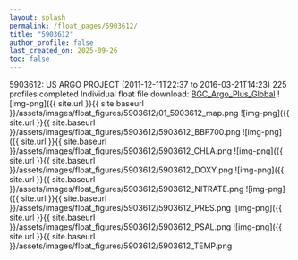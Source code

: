 ```yaml
---
layout: splash
permalink: /float_pages/5903612/
title: "5903612"
author_profile: false
last_created_on: 2025-09-26
toc: false
---
```

 
5903612: US ARGO PROJECT (2011-12-11T22:37 to 2016-03-21T14:23)
225 profiles completed
Individual float file download: [BGC_Argo_Plus_Global](https://ftp.soest.hawaii.edu/bgc_argo_plus/Individual_Floats/outliers_removed/5903612_Sprof_processed.nc)
![img-png]({{ site.url }}{{ site.baseurl }}/assets/images/float_figures/5903612/01_5903612_map.png
![img-png]({{ site.url }}{{ site.baseurl }}/assets/images/float_figures/5903612/5903612_BBP700.png
![img-png]({{ site.url }}{{ site.baseurl }}/assets/images/float_figures/5903612/5903612_CHLA.png
![img-png]({{ site.url }}{{ site.baseurl }}/assets/images/float_figures/5903612/5903612_DOXY.png
![img-png]({{ site.url }}{{ site.baseurl }}/assets/images/float_figures/5903612/5903612_NITRATE.png
![img-png]({{ site.url }}{{ site.baseurl }}/assets/images/float_figures/5903612/5903612_PRES.png
![img-png]({{ site.url }}{{ site.baseurl }}/assets/images/float_figures/5903612/5903612_PSAL.png
![img-png]({{ site.url }}{{ site.baseurl }}/assets/images/float_figures/5903612/5903612_TEMP.png
